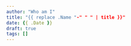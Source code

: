 ```yaml
---
author: "Who am I"
title: "{{ replace .Name "-" " " | title }}"
date: {{ .Date }}
draft: true
tags: []
---
```

